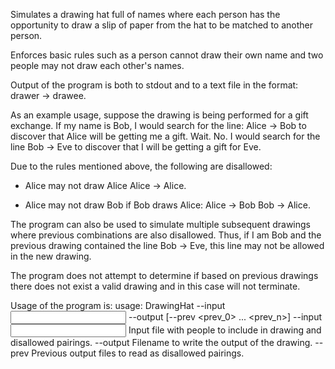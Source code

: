 Simulates a drawing hat full of names where each person has the opportunity to
draw a slip of paper from the hat to be matched to another person.

Enforces basic rules such as a person cannot draw their own name and two people
may not draw each other's names.

Output of the program is both to stdout and to a text file in the format:
drawer -> drawee.

As an example usage, suppose the drawing is being performed for a gift exchange.
If my name is Bob, I would search for the line:
Alice -> Bob
to discover that Alice will be getting me a gift. Wait. No. I would search for
the line
Bob -> Eve
to discover that I will be getting a gift for Eve.

Due to the rules mentioned above, the following are disallowed:

* Alice may not draw Alice
Alice -> Alice.

* Alice may not draw Bob if Bob draws Alice:
Alice -> Bob
Bob -> Alice.

The program can also be used to simulate multiple subsequent drawings where
previous combinations are also disallowed. Thus, if I am Bob and the previous
drawing contained the line
Bob -> Eve,
this line may not be allowed in the new drawing.

The program does not attempt to determine if based on previous drawings there
does not exist a valid drawing and in this case will not terminate.

Usage of the program is:
usage: DrawingHat --input <input> --output <output> [--prev <prev_0> ... <prev_n>]
    --input <input>     Input file with people to include in drawing and
                        disallowed pairings.
    --output <output>   Filename to write the output of the drawing.
    --prev <prev>       Previous output files to read as disallowed
                        pairings.